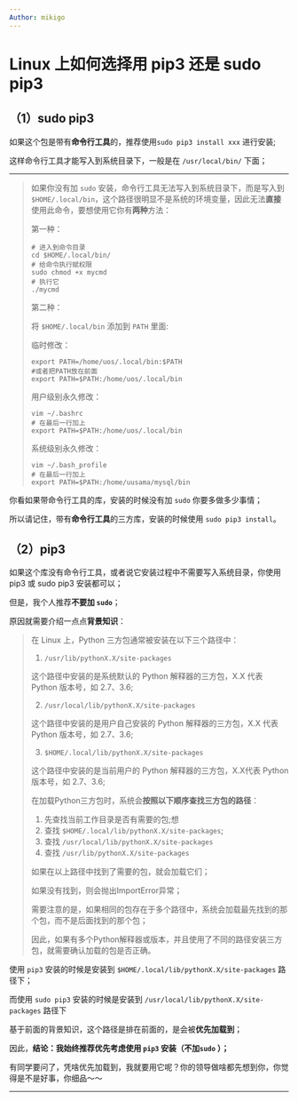 ```yaml
---
Author: mikigo
---
```


# Linux 上如何选择用 pip3 还是 sudo pip3




## （1）sudo pip3

如果这个包是带有**命令行工具**的，推荐使用`sudo pip3 install xxx` 进行安装;

这样命令行工具才能写入到系统目录下，一般是在 `/usr/local/bin/` 下面；

-------------------

> 如果你没有加 `sudo` 安装，命令行工具无法写入到系统目录下，而是写入到 `$HOME/.local/bin`，这个路径很明显不是系统的环境变量，因此无法**直接**使用此命令，要想使用它你有**两种**方法：
>
> 第一种：
>
> ```shell
> # 进入到命令目录 
> cd $HOME/.local/bin/
> # 给命令执行赋权限
> sudo chmod +x mycmd
> # 执行它
> ./mycmd
> ```
>
> 第二种：
>
> 将 `$HOME/.local/bin` 添加到 `PATH` 里面:
>
> 临时修改：
>
> ```shell
> export PATH=/home/uos/.local/bin:$PATH
> #或者把PATH放在前面
> export PATH=$PATH:/home/uos/.local/bin
> ```
>
> 用户级别永久修改：
>
> ```shell
> vim ~/.bashrc
> # 在最后一行加上
> export PATH=$PATH:/home/uos/.local/bin
> ```
>
> 系统级别永久修改：
>
> ```shell
> vim ~/.bash_profile
> # 在最后一行加上
> export PATH=$PATH:/home/uusama/mysql/bin
> ```

你看如果带命令行工具的库，安装的时候没有加 `sudo` 你要多做多少事情；

所以请记住，带有**命令行工具**的三方库，安装的时候使用 `sudo pip3 install`。

## （2）pip3

如果这个库没有命令行工具，或者说它安装过程中不需要写入系统目录，你使用 pip3 或 sudo pip3 安装都可以；

但是，我个人推荐**不要加 `sudo`**；

原因就需要介绍一点点**背景知识**：

>在 Linux 上，Python 三方包通常被安装在以下三个路径中：
>
>1. `/usr/lib/pythonX.X/site-packages`
>
>   这个路径中安装的是系统默认的 Python 解释器的三方包，X.X 代表 Python 版本号，如 2.7、3.6;
>
>2. `/usr/local/lib/pythonX.X/site-packages`
>
>   这个路径中安装的是用户自己安装的 Python 解释器的三方包，X.X 代表 Python 版本号，如 2.7、3.6;
>
>3. `$HOME/.local/lib/pythonX.X/site-packages`
>
>   这个路径中安装的是当前用户的 Python 解释器的三方包，X.X代表 Python 版本号，如 2.7、3.6;
>
>在加载Python三方包时，系统会**按照以下顺序查找三方包的路径**：
>
>1. 先查找当前工作目录是否有需要的包;想
>2. 查找 `$HOME/.local/lib/pythonX.X/site-packages`;
>3. 查找 `/usr/local/lib/pythonX.X/site-packages`
>4. 查找 `/usr/lib/pythonX.X/site-packages`
>
>如果在以上路径中找到了需要的包，就会加载它们；
>
>如果没有找到，则会抛出ImportError异常；
>
>需要注意的是，如果相同的包存在于多个路径中，系统会加载最先找到的那个包，而不是后面找到的那个包；
>
>因此，如果有多个Python解释器或版本，并且使用了不同的路径安装三方包，就需要确认加载的包是否正确。

使用 `pip3` 安装的时候是安装到 `$HOME/.local/lib/pythonX.X/site-packages` 路径下；

而使用 `sudo pip3` 安装的时候是安装到 `/usr/local/lib/pythonX.X/site-packages` 路径下

基于前面的背景知识，这个路径是排在前面的，是会被**优先加载到**；

因此，**结论：我始终推荐优先考虑使用 `pip3` 安装（不加`sudo` ）；**

有同学要问了，凭啥优先加载到，我就要用它呢？你的领导做啥都先想到你，你觉得是不是好事，你细品～～

---------------



